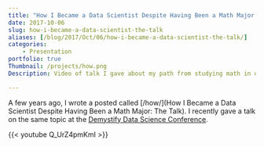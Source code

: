```yaml
---
title: "How I Became a Data Scientist Despite Having Been a Math Major: The Talk"
date: 2017-10-06
slug: how-i-became-a-data-scientist-the-talk
aliases: [/blog/2017/Oct/06/how-i-became-a-data-scientist-the-talk/]
categories:
    - Presentation
portfolio: true
Thumbnail: /projects/how.png
Description: Video of talk I gave about my path from studying math in undergrad to being a practicing data scientist.

---
```


A few years ago, I wrote a posted called [/how/](How I Became a Data Scientist Despite Having Been a Math Major: The Talk). I recently gave a talk on the same topic at the [Demystify Data Science Conference](https://www.thisismetis.com/demystifying-data-science).


{{< youtube Q_UrZ4pmKmI >}}

